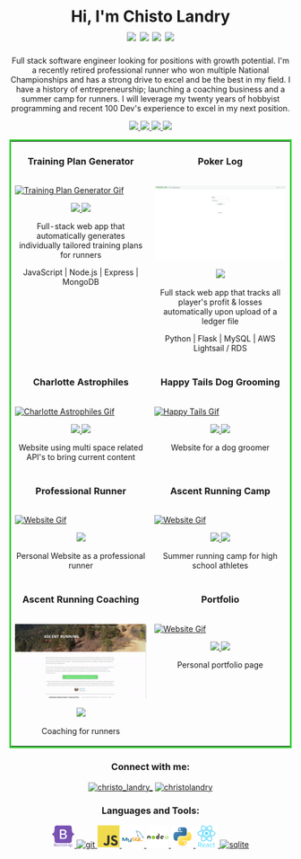 <h1 align="center">Hi, I'm Chisto Landry </br> 
<img src="https://img.shields.io/static/v1?label=|&message=JavaScript&color=23555f&style=plastic&logo=javascript&logo-color=white"/>
<img src="https://img.shields.io/static/v1?label=|&message=CSS&color=23555f&style=plastic&logo=css3&logo-color=white"/>
<img src="https://img.shields.io/static/v1?label=|&message=NodeJS&color=23555f&style=plastic&logo=node.js&logo-color=white"/>
<img src="https://img.shields.io/static/v1?label=|&message=MongoDB&color=23555f&style=plastic&logo=mongodb&logo-color=white"/>
</h1>

<p align="center">Full stack software engineer looking for positions with growth potential. I'm a recently retired professional runner who won multiple National Championships and has a strong drive to excel and be the best in my field. I have a history of entrepreneurship; launching a coaching business and a summer camp for runners. I will leverage my twenty years of hobbyist programming and recent 100 Dev's experience to excel in my next position.
</p>

<p align="center">
  <a href="https://christolandry.netlify.app/" target="_blank">
    <img src="https://img.shields.io/static/v1?label=|&message=WEBSITE&color=23555f&style=plastic&logo=react&logo-color=white"/>
  </a>
  <a href="https://www.linkedin.com/in/christolandry/" target="_blank">
    <img src="https://img.shields.io/static/v1?label=|&message=LINKEDIN&color=cdf998&style=plastic&logo=linkedin&logo-color=white"/>
  </a>
  <a href="https://angel.co/u/christo-landry" target="_blank">
      <img src="https://img.shields.io/static/v1?label=|&message=ANGEL-LIST&color=cdf998&style=plastic&logo=angellist&logo-color=white"/>
  </a>
  <a href="Landry-ChristoResume.pdf" target="_blank">
      <img src="https://img.shields.io/static/v1?label=|&message=RESUME&color=23555f&style=plastic&logo=adobeacrobatreader&logo-color=white"/>
  </a>
</p>

<table bordercolor="#32CD32">
        <tr>
            <td width="50%" valign="top">
                <h3 align="center">Training Plan Generator</h3>
                <br />
                    <a target="_blank" href="https://ascent-running-training-plan-generator.vercel.app/">
                    <img src="trainingPlanGenerator.gif" width="100%"  alt="Training Plan Generator Gif"/>
                </a>
                <br />
                <p align="center">
                     <a href="https://github.com/christolandry/Training-Plan-Generator" target="_blank">
                        <img src="https://img.shields.io/static/v1?label=|&message=REPO&color=23555f&style=plastic&logo=github&logo-color=white"/>
                    </a>
                    <a href="https://ascent-running-training-plan-generator.vercel.app/" target="_blank">
                        <img src="https://img.shields.io/static/v1?label=|&message=WEBSITE&color=23555f&style=plastic&logo=html5&logo-color=white"/>
                    </a>
                </p>
                <p align="center">Full-stack web app that automatically generates individually tailored training plans for runners</p>
                <p align="center">JavaScript | Node.js | Express | MongoDB</p>
            </td>
            <td width="50%" valign="top">
                <h3 align="center">Poker Log</h3>
                <br />
                    <a target="_blank" href="https://github.com/christolandry/Poker-Log">
                    <img src="poker-log.gif" width="100%"  alt="Poker Log Gif"/>
                </a>
                <br />
                <p align="center">
                    <a href="https://github.com/christolandry/Poker-Log" target="_blank">
                        <img src="https://img.shields.io/static/v1?label=|&message=REPO&color=23555f&style=plastic&logo=github&logo-color=white"/>
                    </a>
                </p>
                <p align="center">Full stack web app that tracks all player's profit & losses automatically upon upload of a ledger file</p>
                <p align="center">Python | Flask | MySQL | AWS Lightsail / RDS</p>
            </td>
        </tr>
        <tr>
            <td width="50%" valign="top">
                <h3 align="center">Charlotte Astrophiles</h3>
                <br />
                    <a target="_blank" href="https://charlotteastrophiles.netlify.app/">
                    <img src="charlotteAstrophiles.gif" width="100%"  alt="Charlotte Astrophiles Gif"/>
                </a>
                <br />
                <p align="center">
                     <a href="https://github.com/christolandry/Charlotte-Astrophiles" target="_blank">
                        <img src="https://img.shields.io/static/v1?label=|&message=REPO&color=23555f&style=plastic&logo=github&logo-color=white"/>
                    </a>
                    <a href="https://charlotteastrophiles.netlify.app/" target="_blank">
                        <img src="https://img.shields.io/static/v1?label=|&message=WEBSITE&color=23555f&style=plastic&logo=html5&logo-color=white"/>
                    </a>
                <p align="center">Website using multi space related API's to bring current content</p>
            </td>
            <td width="50%" valign="top">
                <h3 align="center">Happy Tails Dog Grooming</h3>
                <br />
                    <a target="_blank" href="https://happytailsdoggroomings.netlify.app/">
                    <img src="https://happytailsdoggroomings.netlify.app/images/happyTails.gif" width="100%"  alt="Happy Tails Gif"/>
                </a>
                <br />
                <p align="center">
                    <a href="https://github.com/christolandry/Happy-Tails" target="_blank">
                        <img src="https://img.shields.io/static/v1?label=|&message=REPO&color=23555f&style=plastic&logo=github&logo-color=white"/>
                    </a>
                    <a href="https://www.kimmiethecoder.com/codingmeetup/" target="_blank">
                        <img src="https://img.shields.io/static/v1?label=|&message=WEBSITE&color=23555f&style=plastic&logo=html5&logo-color=white"/>
                    </a>
                </p>
                <p align="center">Website for a dog groomer</p>
            </td>
        </tr>
        <tr>
            <td width="50%" valign="top">
                <h3 align="center">Professional Runner</h3>
                <br />
                    <a target="_blank" href="https://christolandry.com/">
                    <img src="christoLandry.gif" width="100%"  alt="Website Gif"/>
                </a>
                <br />
                <p align="center">
                    <a href="https://christolandry.com/" target="_blank">
                        <img src="https://img.shields.io/static/v1?label=|&message=WEBSITE&color=23555f&style=plastic&logo=wordpress&logo-color=white"/>
                    </a>
                <p align="center">Personal Website as a professional runner</p>
            </td>
            <td width="50%" valign="top">
                <h3 align="center">Ascent Running Camp</h3>
                <br />
                    <a target="_blank" href="https://ascentrunningcamp.com">
                    <img src="ascentRunningCamp.gif" width="100%"  alt="Website Gif"/>
                </a>
                <br />
                <p align="center">
                    <a href="https://github.com/christolandry/AscentRunningCamp" target="_blank">
                        <img src="https://img.shields.io/static/v1?label=|&message=REPO&color=23555f&style=plastic&logo=github&logo-color=white"/>
                    </a>
                    <a href="https://ascentrunningcamp.com" target="_blank">
                        <img src="https://img.shields.io/static/v1?label=|&message=WEBSITE&color=23555f&style=plastic&logo=html5&logo-color=white"/>
                    </a>
                </p>
                <p align="center">Summer running camp for high school athletes</p>
            </td>
        </tr>
        <tr>
            <td width="50%" valign="top">
                <h3 align="center">Ascent Running Coaching</h3>
                <br />
                    <a target="_blank" href="https://ascentrunningcoaching.com/">
                    <img src="ascentRunningCoaching.gif" width="100%"  alt="Website Gif"/>
                </a>
                <br />
                <p align="center">
                    <a href="https://ascentrunningcoaching.com/" target="_blank">
                        <img src="https://img.shields.io/static/v1?label=|&message=WEBSITE&color=23555f&style=plastic&logo=wordpress&logo-color=white"/>
                    </a>
                <p align="center">Coaching for runners</p>
            </td>
            <td width="50%" valign="top">
                <h3 align="center">Portfolio</h3>
                <br />
                    <a target="_blank" href="https://christolandry.netlify.app/">
                    <img src="portfolio.gif" width="100%"  alt="Website Gif"/>
                </a>
                <br />
                <p align="center">
                    <a href="https://github.com/christolandry/Portfolio" target="_blank">
                        <img src="https://img.shields.io/static/v1?label=|&message=REPO&color=23555f&style=plastic&logo=github&logo-color=white"/>
                    </a>
                    <a href="https://christolandry.netlify.app/" target="_blank">
                        <img src="https://img.shields.io/static/v1?label=|&message=WEBSITE&color=23555f&style=plastic&logo=html5&logo-color=white"/>
                    </a>
                </p>
                <p align="center">Personal portfolio page</p>
            </td>
        </tr>
    </table>



<h3 align="center">Connect with me:</h3>
<p align="center">
<a href="https://twitter.com/christo_landry_" target="blank"><img align="center" src="https://raw.githubusercontent.com/rahuldkjain/github-profile-readme-generator/master/src/images/icons/Social/twitter.svg" alt="christo_landry_" height="30" width="40" /></a>
<a href="https://linkedin.com/in/christolandry" target="blank"><img align="center" src="https://raw.githubusercontent.com/rahuldkjain/github-profile-readme-generator/master/src/images/icons/Social/linked-in-alt.svg" alt="christolandry" height="30" width="40" /></a>
</p>

<h3 align="center">Languages and Tools:</h3>
<p align="center"> <a href="https://getbootstrap.com" target="_blank" rel="noreferrer"> <img src="https://raw.githubusercontent.com/devicons/devicon/master/icons/bootstrap/bootstrap-plain-wordmark.svg" alt="bootstrap" width="40" height="40"/> </a> <a href="https://git-scm.com/" target="_blank" rel="noreferrer"> <img src="https://www.vectorlogo.zone/logos/git-scm/git-scm-icon.svg" alt="git" width="40" height="40"/> </a> <a href="https://developer.mozilla.org/en-US/docs/Web/JavaScript" target="_blank" rel="noreferrer"> <img src="https://raw.githubusercontent.com/devicons/devicon/master/icons/javascript/javascript-original.svg" alt="javascript" width="40" height="40"/> </a> <a href="https://www.mysql.com/" target="_blank" rel="noreferrer"> <img src="https://raw.githubusercontent.com/devicons/devicon/master/icons/mysql/mysql-original-wordmark.svg" alt="mysql" width="40" height="40"/> </a> <a href="https://nodejs.org" target="_blank" rel="noreferrer"> <img src="https://raw.githubusercontent.com/devicons/devicon/master/icons/nodejs/nodejs-original-wordmark.svg" alt="nodejs" width="40" height="40"/> </a> <a href="https://www.python.org" target="_blank" rel="noreferrer"> <img src="https://raw.githubusercontent.com/devicons/devicon/master/icons/python/python-original.svg" alt="python" width="40" height="40"/> </a> <a href="https://reactjs.org/" target="_blank" rel="noreferrer"> <img src="https://raw.githubusercontent.com/devicons/devicon/master/icons/react/react-original-wordmark.svg" alt="react" width="40" height="40"/> </a> <a href="https://www.sqlite.org/" target="_blank" rel="noreferrer"> <img src="https://www.vectorlogo.zone/logos/sqlite/sqlite-icon.svg" alt="sqlite" width="40" height="40"/> </a> </p>
